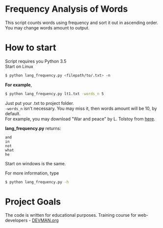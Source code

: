 # Frequency Analysis of Words

This script counts words using frequency and sort it out in ascending order. You may change words amount to output.

# How to start

Script requires you Python 3.5  
Start on Linux

```bash
$ python lang_frequency.py <filepath/to/.txt> -n
```
**For example**, 
```bash
$ python lang_frequency.py lt1.txt -words_n 5
```
Just put your .txt to project folder.   
`-words_n` isn't necessary. You may miss it, then words amount will be 10, by default.  
For example, you may download "War and peace" by L. Tolstoy from [here](http://www.knigitxt.com/download/8762.html).  

**lang_frequency.py** returns:
```
and  
in  
not  
what  
he  
```

Start on windows is the same.

For more information, type
```bash
$ python lang_frequency.py -h
```

# Project Goals

The code is written for educational purposes. Training course for web-developers - [DEVMAN.org](https://devman.org)
